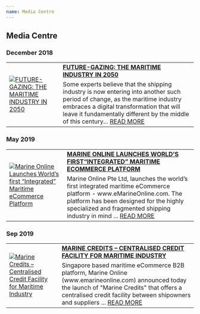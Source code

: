 ```yaml
---
name: Media Centre
---
```


## Media Centre

### December 2018

<table>
  <tr>
    <td rowspan="2"><a href="https://www.emarineonline.com/#/news/228653270099296271" target="_blank"><img src="https://bwec-file.oss-cn-hongkong.aliyuncs.com/cms/fb300ff0-08b3-11e9-b48e-d596b0a9acb5.png" alt="FUTURE-GAZING: THE MARITIME INDUSTRY IN 2050" style="60%;"></a></td>
    <td><a href="https://www.emarineonline.com/#/news/228653270099296271" target="_blank"><span style="font-weight:bold">FUTURE-GAZING: THE MARITIME INDUSTRY IN 2050</span></a></td>
  </tr>
  <tr>
    <td>Some experts believe that the shipping industry is now entering into another such period of change, as the maritime industry embraces a digital transformation that will leave it fundamentally different by the middle of this century... <a href="https://www.emarineonline.com/#/news/228653270099296271" target="_blank">READ MORE</a></td>
  </tr>
</table>

### May 2019

<table>
  <tr>
    <td rowspan="2"><a href="https://www.emarineonline.com/#/news/252243897479069701" target="_blank"><img src="https://www.emarineonline.com/api/common/r/oss?path=prod/mall/DES_IMG_e83ef410-88ec-11e9-94ba-cfe5b5eb586a.png" alt="Marine Online Launches World’s first “Integrated” Maritime eCommerce Platform" style="60%;"></a></td>
    <td><a href="https://www.emarineonline.com/#/news/252243897479069701" target="_blank"><span style="font-weight:bold">MARINE ONLINE LAUNCHES WORLD’S FIRST“INTEGRATED” MARITIME ECOMMERCE PLATFORM</span></a></td>
  </tr>
  <tr>
    <td>Marine Online Pte Ltd, launches the world’s first integrated maritime eCommerce platform - www.eMarineOnline.com. The platform has been designed for the highly specialized and fragmented shipping industry in mind ... <a href="https://www.emarineonline.com/#/news/252243897479069701" target="_blank">READ MORE</a></td>
  </tr>
</table>

### Sep 2019

<table>
  <tr>
    <td rowspan="2"><a href="https://www.emarineonline.com/#/news/265164498380259337" target="_blank"><img src="https://www.emarineonline.com/api/common/r/oss?path=prod/mall/DES_IMG_93f82110-d374-11e9-98d4-536f98b6d799.png" alt="Marine Credits – Centralised Credit Facility for Maritime Industry" style="60%;"></a></td>
    <td><a href="https://www.emarineonline.com/#/news/265164498380259337" target="_blank"><span style="font-weight:bold">MARINE CREDITS – CENTRALISED CREDIT FACILITY FOR MARITIME INDUSTRY</span></a></td>
  </tr>
  <tr>
    <td>Singapore based maritime eCommerce B2B platform, Marine Online (www.emarineonline.com) announced today the launch of "Marine Credits" that offers a centralised credit facility between shipowners and suppliers ... <a href="https://www.emarineonline.com/#/news/265164498380259337" target="_blank">READ MORE</a></td>
  </tr>
</table>
